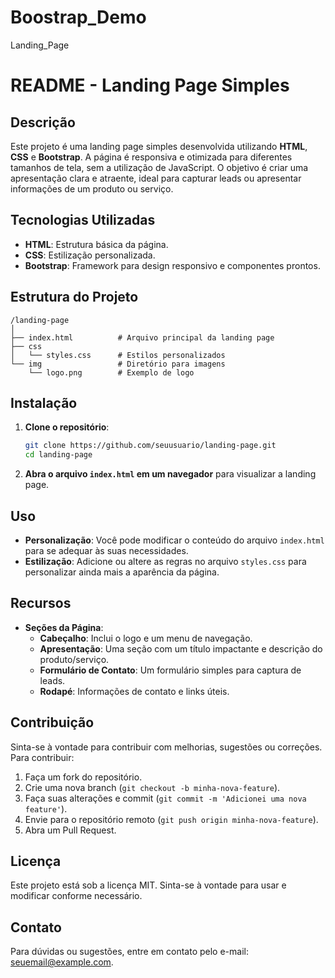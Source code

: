 # Boostrap_Demo
 Landing_Page

 # README - Landing Page Simples

## Descrição

Este projeto é uma landing page simples desenvolvida utilizando **HTML**, **CSS** e **Bootstrap**. A página é responsiva e otimizada para diferentes tamanhos de tela, sem a utilização de JavaScript. O objetivo é criar uma apresentação clara e atraente, ideal para capturar leads ou apresentar informações de um produto ou serviço.

## Tecnologias Utilizadas

- **HTML**: Estrutura básica da página.
- **CSS**: Estilização personalizada.
- **Bootstrap**: Framework para design responsivo e componentes prontos.

## Estrutura do Projeto

```
/landing-page
│
├── index.html          # Arquivo principal da landing page
├── css
│   └── styles.css      # Estilos personalizados
└── img                 # Diretório para imagens
    └── logo.png        # Exemplo de logo
```

## Instalação

1. **Clone o repositório**:
   ```bash
   git clone https://github.com/seuusuario/landing-page.git
   cd landing-page
   ```

2. **Abra o arquivo `index.html` em um navegador** para visualizar a landing page.

## Uso

- **Personalização**: Você pode modificar o conteúdo do arquivo `index.html` para se adequar às suas necessidades.
- **Estilização**: Adicione ou altere as regras no arquivo `styles.css` para personalizar ainda mais a aparência da página.

## Recursos

- **Seções da Página**:
  - **Cabeçalho**: Inclui o logo e um menu de navegação.
  - **Apresentação**: Uma seção com um título impactante e descrição do produto/serviço.
  - **Formulário de Contato**: Um formulário simples para captura de leads.
  - **Rodapé**: Informações de contato e links úteis.


## Contribuição

Sinta-se à vontade para contribuir com melhorias, sugestões ou correções. Para contribuir:

1. Faça um fork do repositório.
2. Crie uma nova branch (`git checkout -b minha-nova-feature`).
3. Faça suas alterações e commit (`git commit -m 'Adicionei uma nova feature'`).
4. Envie para o repositório remoto (`git push origin minha-nova-feature`).
5. Abra um Pull Request.

## Licença

Este projeto está sob a licença MIT. Sinta-se à vontade para usar e modificar conforme necessário.

## Contato

Para dúvidas ou sugestões, entre em contato pelo e-mail: seuemail@example.com.

